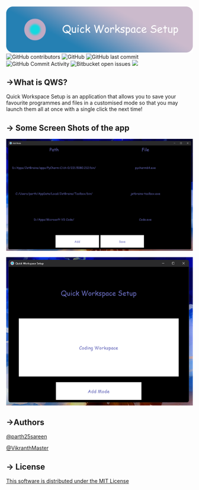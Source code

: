 ![](./Img/Banner.png)
![GitHub contributors](https://img.shields.io/github/contributors/parth25sareen/Quick-Workspace-Setup?color=9cf&style=for-the-badge)
![GitHub](https://img.shields.io/github/license/parth25sareen/Quick-Workspace-Setup?color=9cf&style=for-the-badge)
![GitHub last commit](https://img.shields.io/github/last-commit/parth25sareen/Quick-Workspace-Setup?color=9cf&style=for-the-badge)
![GitHub Commit Activity](https://img.shields.io/github/commit-activity/w/parth25sareen/quick-workspace-setup?color=9cf&style=for-the-badge)
![Bitbucket open issues](https://img.shields.io/bitbucket/issues/parth25sareen/Quick-Workspace-Setup?color=9cf&style=for-the-badge)
![](https://img.shields.io/github/languages/count/parth25sareen/quick-workspace-setup?logo=9cf&style=for-the-badge)

## ->What is QWS?

Quick Workspace Setup is an application that allows you to save your favourite programmes and files in a customised mode so that you may launch them all at once with a single click the next time!

## -> Some Screen Shots of the app

![](./Img/Add_mode.png)

>
![](./Img/Open_mode.png)

## ->Authors
[@parth25sareen](https://github.com/parth25sareen)

[@VikranthMaster](https://github.com/VikranthMaster)

## -> License
[This software is distributed under the MIT License](LICENSE.txt)